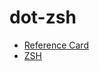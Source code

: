 # dot-zsh

- [Reference Card](http://www.bash2zsh.com/zsh_refcard/refcard.pdf)
- [ZSH](https://wiki.archlinux.org/index.php/zsh)
